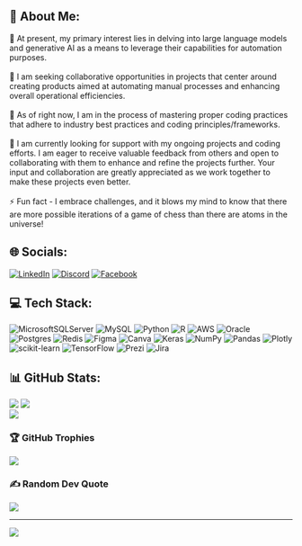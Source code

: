 ## 💫 About Me:
🔭 
At present, my primary interest lies in delving into large language models and generative AI as a means to leverage their capabilities for automation purposes.<br><br>👯 I am seeking collaborative opportunities in projects that center around creating products aimed at automating manual processes and enhancing overall operational efficiencies.<br><br>🌱 As of right now, I am in the process of mastering proper coding practices that adhere to industry best practices and coding principles/frameworks. <br><br>🤝 I am currently looking for support with my ongoing projects and coding efforts. I am eager to receive valuable feedback from others and open to collaborating with them to enhance and refine the projects further. Your input and collaboration are greatly appreciated as we work together to make these projects even better.<br><br>⚡ Fun fact - I embrace challenges, and it blows my mind to know that there are more possible iterations of a game of chess than there are atoms in the universe!


## 🌐 Socials:
[![LinkedIn](https://img.shields.io/badge/LinkedIn-%230077B5.svg?logo=linkedin&logoColor=white)](https://www.linkedin.com/in/mohammadnafi/) [![Discord](https://img.shields.io/badge/Discord-%237289DA.svg?logo=discord&logoColor=white)](https://discord.gg/https://discord.gg/q2ht5VnP) [![Facebook](https://img.shields.io/badge/Facebook-%231877F2.svg?logo=Facebook&logoColor=white)](https://www.facebook.com/IshaqHossain.nafi) 

## 💻 Tech Stack:
![MicrosoftSQLServer](https://img.shields.io/badge/Microsoft%20SQL%20Sever-CC2927?style=plastic&logo=microsoft%20sql%20server&logoColor=white) ![MySQL](https://img.shields.io/badge/mysql-%2300f.svg?style=plastic&logo=mysql&logoColor=white) ![Python](https://img.shields.io/badge/python-3670A0?style=plastic&logo=python&logoColor=ffdd54) ![R](https://img.shields.io/badge/r-%23276DC3.svg?style=plastic&logo=r&logoColor=white) ![AWS](https://img.shields.io/badge/AWS-%23FF9900.svg?style=plastic&logo=amazon-aws&logoColor=white) ![Oracle](https://img.shields.io/badge/Oracle-F80000?style=plastic&logo=oracle&logoColor=white) ![Postgres](https://img.shields.io/badge/postgres-%23316192.svg?style=plastic&logo=postgresql&logoColor=white) ![Redis](https://img.shields.io/badge/redis-%23DD0031.svg?style=plastic&logo=redis&logoColor=white) 	![Figma](https://img.shields.io/badge/figma-%23F24E1E.svg?style=plastic&logo=figma&logoColor=white) ![Canva](https://img.shields.io/badge/Canva-%2300C4CC.svg?style=plastic&logo=Canva&logoColor=white) ![Keras](https://img.shields.io/badge/Keras-%23D00000.svg?style=plastic&logo=Keras&logoColor=white) ![NumPy](https://img.shields.io/badge/numpy-%23013243.svg?style=plastic&logo=numpy&logoColor=white) ![Pandas](https://img.shields.io/badge/pandas-%23150458.svg?style=plastic&logo=pandas&logoColor=white) ![Plotly](https://img.shields.io/badge/Plotly-%233F4F75.svg?style=plastic&logo=plotly&logoColor=white) ![scikit-learn](https://img.shields.io/badge/scikit--learn-%23F7931E.svg?style=plastic&logo=scikit-learn&logoColor=white) ![TensorFlow](https://img.shields.io/badge/TensorFlow-%23FF6F00.svg?style=plastic&logo=TensorFlow&logoColor=white) ![Prezi](https://img.shields.io/badge/Prezi-%23000000.svg?style=plastic&logo=Prezi&logoColor=white) ![Jira](https://img.shields.io/badge/jira-%230A0FFF.svg?style=plastic&logo=jira&logoColor=white)
## 📊 GitHub Stats:
![](https://github-readme-stats.vercel.app/api?username=Moh-Nafi&theme=radical&hide_border=true&include_all_commits=true&count_private=true)  ![](https://github-readme-streak-stats.herokuapp.com/?user=Moh-Nafi&theme=radical&hide_border=true)<br/>
![](https://github-readme-stats.vercel.app/api/top-langs/?username=Moh-Nafi&theme=radical&hide_border=true&include_all_commits=true&count_private=true&layout=compact)


### 🏆 GitHub Trophies
![](https://github-profile-trophy.vercel.app/?username=Moh-Nafi&theme=juicyfresh&no-frame=true&no-bg=true&margin-w=4)

### ✍️ Random Dev Quote
![](https://quotes-github-readme.vercel.app/api?type=horizontal&theme=radical)

---
[![](https://visitcount.itsvg.in/api?id=Moh-Nafi&icon=0&color=0)](https://visitcount.itsvg.in)

<!-- Proudly created with GPRM ( https://gprm.itsvg.in ) -->
